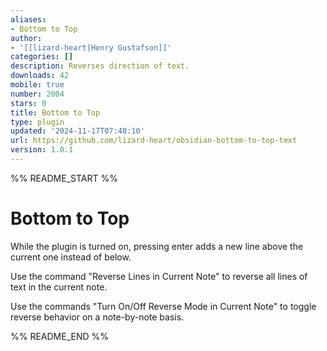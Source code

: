 ```yaml
---
aliases:
- Bottom to Top
author:
- '[[lizard-heart|Henry Gustafson]]'
categories: []
description: Reverses direction of text.
downloads: 42
mobile: true
number: 2004
stars: 0
title: Bottom to Top
type: plugin
updated: '2024-11-17T07:48:10'
url: https://github.com/lizard-heart/obsidian-bottom-to-top-text
version: 1.0.1
---
```


%% README_START %%

# Bottom to Top
While the plugin is turned on, pressing enter adds a new line above the current one instead of below. 

Use the command "Reverse Lines in Current Note" to reverse all lines of text in the current note.

Use the commands "Turn On/Off Reverse Mode in Current Note" to toggle reverse behavior on a note-by-note basis.


%% README_END %%